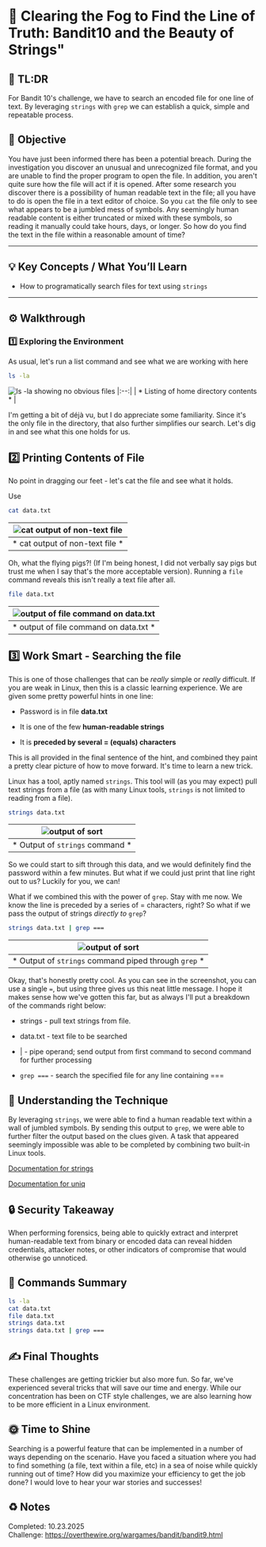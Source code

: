 # :trident: Clearing the Fog to Find the Line of Truth: Bandit10 and the Beauty of Strings"

## :aerial_tramway: TL:DR

For Bandit 10's challenge, we have to search an encoded file for one line of text. By leveraging `strings` with `grep` we can establish a quick, simple and repeatable process.

## :dart: Objective

You have just been informed there has been a potential breach. During the investigation you discover an unusual and unrecognized file format, and you are unable to find the proper program to open the file. In addition, you aren't quite sure how the file will act if it is opened. After some research you discover there is a possibility of human readable text in the file; all you have to do is open the file in a text editor of choice. So you `cat` the file only to see what appears to be a jumbled mess of symbols. Any seemingly human readable content is either truncated or mixed with these symbols, so reading it manually could take hours, days, or longer. So how do you find the text in the file within a reasonable amount of time?

---

## :bulb: Key Concepts / What You’ll Learn    
- How to programatically search files for text using `strings`  

---

## :gear: Walkthrough  

### :one: Exploring the Environment  
As usual, let's run a list command and see what we are working with here  

```bash
ls -la
```

![ls -la showing no obvious files](/Assets/bandit10_ls.png)
|:--:|
| * Listing of home directory contents * |

I'm getting a bit of déjà vu, but I do appreciate some familiarity. Since it's the only file in the directory, that also further simplifies our search. Let's dig in and see what this one holds for us.   


## :two: Printing Contents of File

No point in dragging our feet - let's cat the file and see what it holds. 

Use 
```bash
cat data.txt
```

| ![cat output of non-text file](/Assets/bandit10_cat.png) |
|:--:|
| * cat output of non-text file * |


Oh, what the flying pigs?! (If I'm being honest, I did not verbally say pigs but trust me when I say that's the more acceptable version). Running a `file` command reveals this isn't really a text file after all.

```bash
file data.txt
```

| ![output of file command on data.txt](/Assets/bandit10_file.png) |
|:--:|
| * output of file command on data.txt * |


## :three: Work Smart - Searching the file

This is one of those challenges that can be *really* simple or *really* difficult. If you are weak in Linux, then this is a classic learning experience. We are given some pretty powerful hints in one line:

* Password is in file **data.txt**

* It is one of the few **human-readable strings**

* It is **preceded by several = (equals) characters**

This is all provided in the final sentence of the hint, and combined they paint a pretty clear picture of how to move forward. It's time to learn a new trick.

Linux has a tool, aptly named `strings`. This tool will (as you may expect) pull text strings from a file (as with many Linux tools, `strings` is not limited to reading from a file). 

```bash
strings data.txt
```

| ![output of sort](/Assets/Bandit10_strings.png) |
|:--:|
| * Output of `strings` command * |

So we could start to sift through this data, and we would definitely find the password within a few minutes. But what if we could just print that line right out to us? Luckily for you, we can!

What if we combined this with the power of `grep`. Stay with me now. We know the line is preceded by a series of = characters, right? So what if we pass the output of strings *directly to* `grep`? 

```bash
strings data.txt | grep ===
```

| ![output of sort](/Assets/Bandit10_strings_grep.png) |
|:--:|
| * Output of `strings` command piped through `grep` * |

Okay, that's honestly pretty cool. As you can see in the screenshot, you can use a single `=`, but using three gives us this neat little message. I hope it makes sense how we've gotten this far, but as always I'll put a breakdown of the commands right below: 

* strings - pull text strings from file. 

* data.txt - text file to be searched

* | - pipe operand; send output from first command to second command for further processing

* `grep ===` - search the specified file for any line containing ===

## :brain: Understanding the Technique

By leveraging `strings`, we were able to find a human readable text within a wall of jumbled symbols. By sending this output to `grep`, we were able to further filter the output based on the clues given. A task that appeared seemingly impossible was able to be completed by combining two built-in Linux tools.  

[Documentation for strings](https://linux.die.net/man/1/strings)

[Documentation for uniq](https://man7.org/linux/man-pages/man1/grep.1.html)


## :lock: Security Takeaway

When performing forensics, being able to quickly extract and interpret human-readable text from binary or encoded data can reveal hidden credentials, attacker notes, or other indicators of compromise that would otherwise go unnoticed. 

## :toolbox: Commands Summary

```bash
ls -la
cat data.txt
file data.txt
strings data.txt
strings data.txt | grep ===
```

## :writing_hand: Final Thoughts

These challenges are getting trickier but also more fun. So far, we've experienced several tricks that will save our time and energy. While our concentration has been on CTF style challenges, we are also learning how to be more efficient in a Linux environment. 


## :sun_with_face: Time to Shine

Searching is a powerful feature that can be implemented in a number of ways depending on the scenario. Have you faced a situation where you had to find something (a file, text within a file, etc) in a sea of noise while quickly running out of time? How did you maximize your efficiency to get the job done? I would love to hear your war stories and successes! 

## :recycle: Notes
Completed: 10.23.2025   
Challenge: https://overthewire.org/wargames/bandit/bandit9.html